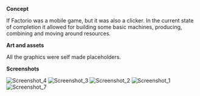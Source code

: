 **Concept**

If Factorio was a mobile game, but it was also a clicker.
In the current state of completion it allowed for building some basic machines, producing, combining and moving around resources.


**Art and assets**

All the graphics were self made placeholders.


**Screenshots**

![Screenshot_4](https://github.com/user-attachments/assets/c7a8336e-df01-4515-aa3f-064dca35aa14)
![Screenshot_3](https://github.com/user-attachments/assets/ec3b39f2-c1c0-485a-b2cd-b04a70d25a88)
![Screenshot_2](https://github.com/user-attachments/assets/de1d8891-5c07-4b49-920a-28f99aa8ac75)
![Screenshot_1](https://github.com/user-attachments/assets/81ea2664-7e7a-484e-8d45-f264e743068d)
![Screenshot_7](https://github.com/user-attachments/assets/6b8b6323-43e3-4e71-b6f5-7236d2f07e6f)
